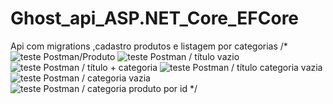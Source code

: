 # Ghost_api_ASP.NET_Core_EFCore
 Api com migrations ,cadastro produtos e listagem por categorias
/*
![teste Postman/Produto](../master/Postman/produto.png)
![teste Postman / título vazio](../master/Postman/títuloVazio.png)
![teste Postman / título + categoria](../master/Postman/títuloCategoria.png)
![teste Postman / título categoria vazia](../master/Postman/títuloCategoriaVazia.png)
![teste Postman / categoria vazia](../master/Postman/categoriaVazia.png)
![teste Postman / categoria produto por id](../master/Postman/categoriaProdutoPorId.png)
*/
